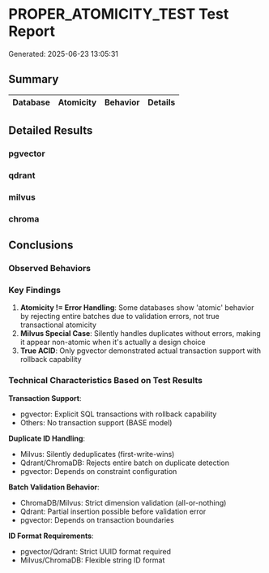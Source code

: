 # PROPER_ATOMICITY_TEST Test Report
Generated: 2025-06-23 13:05:31

## Summary

| Database | Atomicity | Behavior | Details |
|----------|-----------|----------|----------|

## Detailed Results

### pgvector

### qdrant

### milvus

### chroma


## Conclusions

### Observed Behaviors

### Key Findings

1. **Atomicity != Error Handling**: Some databases show 'atomic' behavior by rejecting entire batches due to validation errors, not true transactional atomicity
2. **Milvus Special Case**: Silently handles duplicates without errors, making it appear non-atomic when it's actually a design choice
3. **True ACID**: Only pgvector demonstrated actual transaction support with rollback capability

### Technical Characteristics Based on Test Results

**Transaction Support**:
- pgvector: Explicit SQL transactions with rollback capability
- Others: No transaction support (BASE model)

**Duplicate ID Handling**:
- Milvus: Silently deduplicates (first-write-wins)
- Qdrant/ChromaDB: Rejects entire batch on duplicate detection
- pgvector: Depends on constraint configuration

**Batch Validation Behavior**:
- ChromaDB/Milvus: Strict dimension validation (all-or-nothing)
- Qdrant: Partial insertion possible before validation error
- pgvector: Depends on transaction boundaries

**ID Format Requirements**:
- pgvector/Qdrant: Strict UUID format required
- Milvus/ChromaDB: Flexible string ID format
